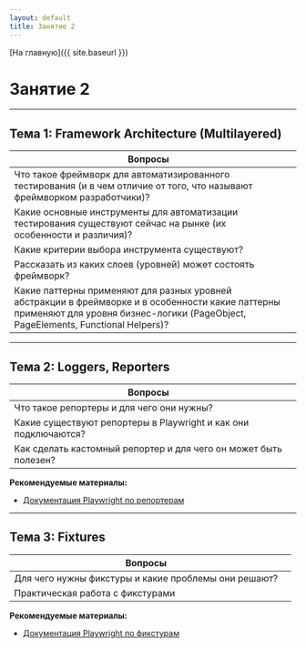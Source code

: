 ```yaml
---
layout: default
title: Занятие 2
---
```


<link rel="stylesheet" href="{{ site.baseurl }}/assets/css/custom.css">

[На главную]({{ site.baseurl }})

# Занятие 2

---

## Тема 1: Framework Architecture (Multilayered)

| Вопросы | |
|---------|---|
| Что такое фреймворк для автоматизированного тестирования (и в чем отличие от того, что называют фреймворком разработчики)? | |
| Какие основные инструменты для автоматизации тестирования существуют сейчас на рынке (их особенности и различия)? | |
| Какие критерии выбора инструмента существуют? | |
| Рассказать из каких слоев (уровней) может состоять фреймворк? | |
| Какие паттерны применяют для разных уровней абстракции в фреймворке и в особенности какие паттерны применяют для уровня бизнес-логики (PageObject, PageElements, Functional Helpers)? | |

---

## Тема 2: Loggers, Reporters

| Вопросы | |
|---------|---|
| Что такое репортеры и для чего они нужны? | |
| Какие существуют репортеры в Playwright и как они подключаются? | |
| Как сделать кастомный репортер и для чего он может быть полезен? | |

**Рекомендуемые материалы:**
- [Документация Playwright по репортерам](https://playwright.dev/docs/test-reporters)

---

## Тема 3: Fixtures

| Вопросы | |
|---------|---|
| Для чего нужны фикстуры и какие проблемы они решают? | |
| Практическая работа с фикстурами | |

**Рекомендуемые материалы:**
- [Документация Playwright по фикстурам](https://playwright.dev/docs/test-fixtures) 